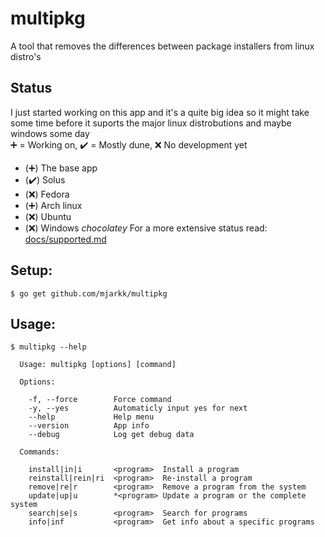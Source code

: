 # multipkg
A tool that removes the differences between package installers from linux distro's

## Status
I just started working on this app and it's a quite big idea so it might take some time before it suports the major linux distrobutions and maybe windows some day  
:heavy_plus_sign: = Working on, :heavy_check_mark: = Mostly dune, :x: No development yet
- (:heavy_plus_sign:) The base app
- (:heavy_check_mark:) Solus
- (:x:) Fedora
- (:heavy_plus_sign:) Arch linux
- (:x:) Ubuntu 
- (:x:) Windows *chocolatey*
For a more extensive status read: [docs/supported.md](./docs/supported.md)

## Setup:
```
$ go get github.com/mjarkk/multipkg
```

## Usage:
```
$ multipkg --help

  Usage: multipkg [options] [command]

  Options:

    -f, --force        Force command
    -y, --yes          Automaticly input yes for next
    --help             Help menu
    --version          App info
    --debug            Log get debug data 

  Commands:

    install|in|i       <program>  Install a program
    reinstall|rein|ri  <program>  Re-install a program
    remove|re|r        <program>  Remove a program from the system
    update|up|u        *<program> Update a program or the complete system
    search|se|s        <program>  Search for programs
    info|inf           <program>  Get info about a specific programs
```
